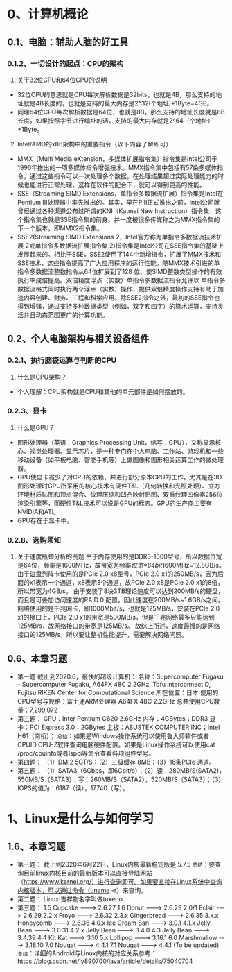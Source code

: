 # 0、计算机概论
## 0.1、电脑：辅助人脑的好工具
### 0.1.2、一切设计的起点：CPU的架构
1. 关于32位CPU和64位CPU的说明
- 32位CPU的意思就是CPU每次解析数据是32bits，也就是4B，那么支持的地址就是4B长度的，也就是支持的最大内存是2^32(个地址)*1Byte=4GB。
- 同理64位CPU每次解析数据是64位，也就是8B，那么支持的地址长度就是8B长度，如果按照字节进行编址的话，支持的最大内存就是2^64（个地址）*1Byte。
2. Intel/AMD的x86架构中的重要指令（以下内容了解即可）
- MMX（Multi Media eXtension，多媒体扩展指令集）指令集是Intel公司于1996年推出的一项多媒体指令增强技术。MMX指令集中包括有57条多媒体指令，通过这些指令可以一次处理多个数据，在处理结果超过实际处理能力的时候也能进行正常处理，这样在软件的配合下，就可以得到更高的性能。
- SSE（Streaming SIMD Extensions，单指令多数据流扩展）指令集是Intel在Pentium III处理器中率先推出的。其实，早在PIII正式推出之前，Intel公司就曾经通过各种渠道公布过所谓的KNI（Katmai New Instruction）指令集，这个指令集也就是SSE指令集的前身，并一度被很多传媒称之为MMX指令集的下一个版本，即MMX2指令集。
- SSE2(Streaming SIMD Extensions 2，Intel官方称为单指令多数据流技术扩展 2或单指令多数据流扩展指令集 2)指令集是Intel公司在SSE指令集的基础上发展起来的。相比于SSE，SSE2使用了144个新增指令，扩展了MMX技术和SSE技术，这些指令提高了广大应用程序的运行性能。随MMX技术引进的单指令多数据流整数指令从64位扩展到了128 位，使SIMD整数类型操作的有效执行率成倍提高。双倍精度浮点（实数）单指令多数据流指令允许以 单指令多数据流格式同时执行两个浮点（实数）操作，提供双倍精度操作支持有助于加速内容创建、财务、工程和科学应用。除SSE2指令之外，最初的SSE指令也得到增强，通过支持多种数据类型（例如，双字和四字）的算术运算，支持灵活并且动态范围更广的计算功能。
## 0.2、个人电脑架构与相关设备组件
### 0.2.1、执行脑袋运算与判断的CPU
1. 什么是CPU架构？
- 个人理解：CPU架构就是CPU和其他的单元部件是如何摆放的。

### 0.2.3、显卡
1. 什么是GPU？
- 图形处理器（英语：Graphics Processing Unit，缩写：GPU），又称显示核心、视觉处理器、显示芯片，是一种专门在个人电脑、工作站、游戏机和一些移动设备（如平板电脑、智能手机等）上做图像和图形相关运算工作的微处理器。
- GPU使显卡减少了对CPU的依赖，并进行部分原本CPU的工作，尤其是在3D图形处理时GPU所采用的核心技术有硬件T&L（几何转换和光照处理）、立方环境材质贴图和顶点混合、纹理压缩和凹凸映射贴图、双重纹理四像素256位渲染引擎等，而硬件T&L技术可以说是GPU的标志。GPU的生产商主要有NVIDIA和ATI。
- GPU存在于显卡中。

### 0.2.8、选购须知
1. 关于速度瓶颈分析的例题
由于内存使用的是DDR3-1600型号，所以数据位宽是64位，频率是1600MHz，故带宽为频率*位宽=64bit*1600MHz=12.8GB/s。
由于磁盘列阵卡使用的是PCIe 2.0 x8型号，PCIe 2.0 x1的250MB/s，因为后面的x1表示一个通道，x8表示8个通道，故PCle 2.0 x8是PCIe 2.0 x1的8倍，所以带宽为4GB/s。
由于安装了8块3TB理论速度可以达到200MB/s的硬盘，而且是可叠加访问速度的RAID 0 配置，因此速度在200MB/s~1.6GB/s之间。
网络使用的是千兆网卡，即1000Mbit/s，也就是125MB/s，安装在PCIe 2.0 x1的接口上，PCIe 2.0 x1的带宽是500MB/s，但是千兆网络最多只能达到125MB/s，故网络接口的带宽是125MB/s。
故综上所述，速度最慢的是网络接口的125MB/s，所以要让整机性能提升，需要解决网络问题。

## 0.6、本章习题
- 第一题
截止到2020.6，最快的超级计算机：
名称：Supercomputer Fugaku - Supercomputer Fugaku, A64FX 48C 2.2GHz, Tofu interconnect D, Fujitsu RIKEN Center for Computational Science
所在位置：日本
使用的CPU型号与规格：富士通ARM处理器 A64FX 48C 2.2GHz
总共使用CPU数量：7,299,072
- 第三题：
CPU：Inter Pentium G620  2.6GHz
内存：4GBytes；DDR3
显卡：PCI Express 3.0；2GBytes
主板：ASUSTEK COMPUTER INC；Intel H61（南桥）；
```总结```：如果是Windows操作系统可以使用鲁大师软件或者CPUID CPU-Z软件查询电脑硬件配置。如果是Linux操作系统可以使用cat /proc/cpuinfo或者lspci等命令查看各项组件型号。
- 第四题：
（1）DMI2 5GT/S；（2）三级缓存 8MB；（3）16条PCIe 通道。
- 第五题：
（1）SATA3（6Gbps，即6Gbit/s）；（2）读：280MB/S(SATA2)，550MB/S（SATA3）；写：260MB/S（SATA2），520MB/S（SATA3）；（3）IOPS的值为：6187（读），17740（写）。

# 1、Linux是什么与如何学习
## 1.6、本章习题
- 第一题：
截止到2020年6月22日，Linux内核最新稳定版是	5.7.5
```总结```：要查询目前linux内核目前的最新版本可以直接登陆网站（https://www.kernel.org/）进行查询即可。如果要直接在Linux系统中查询内核版本，可以通过命令（uname -r）来查询。
- 第二题：
Linux·吉祥物名字叫做tuxedo
- 第三题：
1.5   Cupcake ---> 2.6.27
1.6   Donut ---> 2.6.29
2.0/1 Eclair ---> 2.6.29
2.2.x Froyo ---> 2.6.32
2.3.x Gingerbread ---> 2.6.35
3.x.x Honeycomb ---> 2.6.36
4.0.x Ice Cream San ---> 3.0.1
4.1.x Jelly Bean ---> 3.0.31
4.2.x Jelly Bean ---> 3.4.0
4.3   Jelly Bean ---> 3.4.39
4.4   Kit Kat ---> 3.10
5.x   Lollipop ---> 3.16.1
6.0   Marshmallow ---> 3.18.10
7.0   Nougat ---> 4.4.1
7.1   Nougat ---> 4.4.1 (To be updated)
```总结```：详细的Android与Linux内核的对应关系参考：https://blog.csdn.net/ly890700/java/article/details/75040704